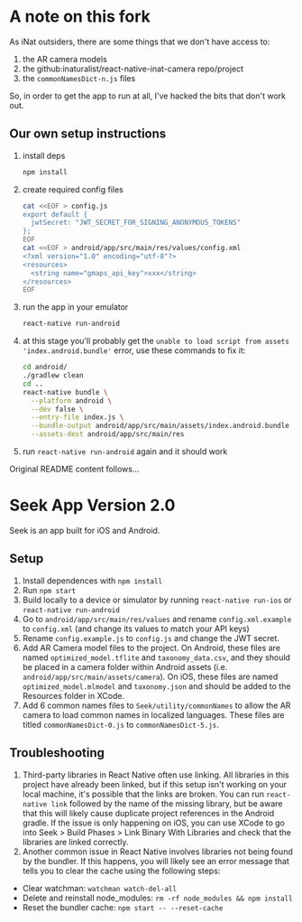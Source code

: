 # A note on this fork
As iNat outsiders, there are some things that we don't have access to:

  1. the AR camera models
  1. the github:inaturalist/react-native-inat-camera repo/project
  1. the `commonNamesDict-n.js` files

So, in order to get the app to run at all, I've hacked the bits that don't work out.


## Our own setup instructions

  1. install deps
      ```bash
      npm install
      ```
  1. create required config files
      ```bash
      cat <<EOF > config.js
      export default {
        jwtSecret: "JWT_SECRET_FOR_SIGNING_ANONYMOUS_TOKENS"
      };
      EOF
      cat <<EOF > android/app/src/main/res/values/config.xml
      <?xml version="1.0" encoding="utf-8"?>
      <resources>
        <string name="gmaps_api_key">xxx</string>
      </resources>
      EOF
      ```
  1. run the app in your emulator
      ```bash
      react-native run-android
      ```
  1. at this stage you'll probably get the `unable to load script from assets 'index.android.bundle'` error, use these commands to fix it:
      ```bash
      cd android/
      ./gradlew clean
      cd ..
      react-native bundle \
        --platform android \
        --dev false \
        --entry-file index.js \
        --bundle-output android/app/src/main/assets/index.android.bundle \
        --assets-dest android/app/src/main/res
      ```
  1. run `react-native run-android` again and it should work


Original README content follows...

# Seek App Version 2.0

Seek is an app built for iOS and Android. 

## Setup

1. Install dependences with `npm install`
2. Run `npm start`
3. Build locally to a device or simulator by running `react-native run-ios` or `react-native run-android`
4. Go to `android/app/src/main/res/values` and rename `config.xml.example` to `config.xml` (and change its values to match your API keys)
5. Rename `config.example.js` to `config.js` and change the JWT secret.
6. Add AR Camera model files to the project. On Android, these files are named `optimized_model.tflite` and `taxonomy_data.csv`, and they should be placed in a camera folder within Android assets (i.e. `android/app/src/main/assets/camera`). On iOS, these files are named `optimized_model.mlmodel` and `taxonomy.json` and should be added to the Resources folder in XCode. 
7. Add 6 common names files to `Seek/utility/commonNames` to allow the AR camera to load common names in localized languages. These files are titled `commonNamesDict-0.js` to `commonNamesDict-5.js`.

## Troubleshooting

1. Third-party libraries in React Native often use linking. All libraries in this project have already been linked, but if this setup isn't working on your local machine, it's possible that the links are broken. You can run `react-native link` followed by the name of the missing library, but be aware that this will likely cause duplicate project references in the Android gradle. If the issue is only happening on iOS, you can use XCode to go into Seek > Build Phases > Link Binary With Libraries and check that the libraries are linked correctly. 
2. Another common issue in React Native involves libraries not being found by the bundler. If this happens, you will likely see an error message that tells you to clear the cache using the following steps: 
  * Clear watchman: `watchman watch-del-all`
  * Delete and reinstall node_modules: `rm -rf node_modules && npm install`
  * Reset the bundler cache: `npm start -- --reset-cache`
